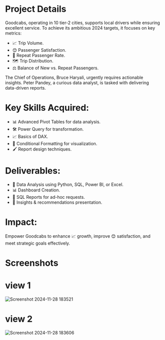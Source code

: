 # Project Details
Goodcabs, operating in 10 tier-2 cities, supports local drivers while ensuring excellent service. To achieve its ambitious 2024 targets, it focuses on key metrics:

- 📈 Trip Volume.
- 😊 Passenger Satisfaction.
- 🔁 Repeat Passenger Rate.
- 🗺️ Trip Distribution.
- ⚖️ Balance of New vs. Repeat Passengers.

The Chief of Operations, Bruce Haryali, urgently requires actionable insights. Peter Pandey, a curious data analyst, is tasked with delivering data-driven reports.

# Key Skills Acquired:
- 📊 Advanced Pivot Tables for data analysis.
- 🛠️ Power Query for transformation.
- 📈 Basics of DAX.
- 🎨 Conditional Formatting for visualization.
- 🖌️ Report design techniques.

# Deliverables:
- 📂 Data Analysis using Python, SQL, Power BI, or Excel.
- 📊 Dashboard Creation.
- 📝 SQL Reports for ad-hoc requests.
- 🎯 Insights & recommendations presentation.

# Impact:
Empower Goodcabs to enhance 📈 growth, improve 😊 satisfaction, and meet strategic goals effectively.

# Screenshots
# view 1 
![Screenshot 2024-11-28 183521](https://github.com/user-attachments/assets/493e9cfe-abf5-4094-8634-130e83b1e9fe)
# view 2
![Screenshot 2024-11-28 183606](https://github.com/user-attachments/assets/34d8a090-2635-415a-ae5e-9e3249977115)
